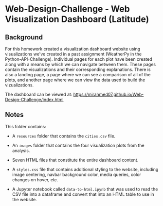 # Web-Design-Challenge - Web Visualization Dashboard (Latitude)

## Background

For this homework created a visualization dashboard website using visualizations we've created in a past assignment (WeatherPy in the Python-API-Challenge). Individual pages for each plot have been created along with a means by which we can navigate between them. These pages contain the visualizations and their corresponding explanations. There is also a landing page, a page where we can see a comparison of all of the plots, and another page where we can view the data used to build the vizualizations.

The dashboard can be viewed at: https://mirahmed07.github.io/Web-Design-Challenge/index.html

## Notes

This folder contains:

* A `resources` folder that contains the `cities.csv` file.

* An `images` folder that contains the four visualization plots from the analysis.

* Seven HTML files that constitute the entire dashboard content.

* A `styles.css` file that contains additional styling to the website, including image centering, navbar background color, media queries, color changes on hover, etc.

* A Jupyter notebook called `data-to-html.ipynb` that was used to read the CSV file into a dataframe and convert that into an HTML table to use in the website.
